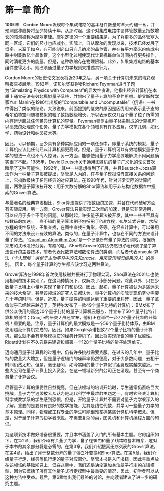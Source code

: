 # 第一章 简介
1965年，Gordon Moore发现每个集成电路的基本组件数量每年大约翻一番，并预测这种趋势将至少持续十年。从那时起，这个对集成电路中晶体管数量呈指数增长的预测被称为摩尔定律。摩尔定律的一个重要结果是，为了将更多的晶体管塞入同一区域，它们的尺寸也应减小。实际上，自从摩尔的发现以来，技术已经发展了很多，以至于如今，有可能制造出只有几纳米的晶体管，并在每平方毫米的集成电路中封装数亿个晶体管。这个小型化过程使现代计算机每单位时间执行更多操作，同时消耗更少的能量。但是，这种收缩存在物理限制。此外，如果集成电路的基本组件变得太小，则必须通过量子力学规则来描述其行为。

Gordon Moore的历史论文发表将近20年之后，另一项关于计算机未来的精彩观察报告被展示。1982年，诺贝尔奖获得者Richard Feynman进行了题为“Simulating Physics with Computers”的启发性演讲，他指出经典计算机在本质上通常无法有效地模拟量子系统，并提出了量子计算的革命性思想。俄罗斯数学家Yuri Manin在1980年出版的“Computable and Uncomputable”（俄语）一书中得出了类似的结论。大致说来，前面提到的低效的原因是因为用来表示量子态的希尔伯特空间随被模拟的粒子数指数级增长，所以表示仅仅几百个量子粒子所需的内存远远超过任何经典计算机的容量。Feynman猜测由量子体系制成的计算机可以高效的处理这个任务。量子力学模拟在各个领域具有许多应用，仅举几例，如化学，药物设计和纳米技术等。

因此，可以预期，至少具有多种实际应用的一项任务中，即量子系统的模拟，量子计算机应该比任何经典计算机都更高效。但是，量子计算机可以有效地模拟量子力学的想法一点也不令人惊讶。另一方面，能够使用量子力学高效地解决不同问题确实很了不起。1985年，David Deutsch关于通用图灵机的量子广义化的论文首次暗示了这种可能性。1992年，其中一些思想得到了扩展，并且Deutsch-Jozsa算法作为一种量子算法被提出，尽管是人为的，在与量子模拟没有直接关系的问题上，它指数级快于任何经典的对应算法。在1990年代，针对非常实际的计算问题，两种量子算法被开发：用于大数分解的Shor算法和用于非结构化数据库中搜索的Grover算法。

与最著名的经典算法相比，Shor算法提供了指数级的加速，并且在代码破解方面有实际应用。另一方面，Grover算法只能实现二次型的加速，但是它非常通用，可以应用于多个不同的问题。从那时起，许多量子算法被开发，其中一些甚至具有指数级的加速。一些不错的量子算法例子包括用于Pell方程，布尔公式评估，求解方程的线性系统，子集查找，在图中查找三角形，等等。在经典计算中，可以采用不同的方法来设计有效的算法，类似的，在量子计算中，也存在不同的方法来设计量子算法。“[Quantum Algorithm Zoo](https://math.nist.gov/quantum/zoo/)”是一个记录所有量子算法的网站，根据所采用的技术进行分类。有趣的是，Shor和Grover的算法仍然很好地代表了量子算法设计的主要技术，前者代表代数算法和数论算法的类别，而后者代表oracular算法（*个人理解：类似于主动学习中的先知oracle，用来查询得知结果的人*）的类别。 因此，每个量子计算的学生都应该学习这两种算法。

Grover算法在1998年首次使用核磁共振进行了物理实现，Shor算法在2001年也使用相同的技术实现了。在这两种情况下，仅解决了小部分问题。除此以外，只在少数量子比特上小量地实现了量子门和协议。因此，起初，量子计算被认为是遥远未来的技术希望。甚至该领域的研究人员都认为，量子计算机的实际实现仍至少需要几十年的时间。但是，近来，量子硬件的构建达到了重要的里程碑，因此，量子革命似乎已经越来越近了。英特尔发布了一款49个量子比特的计算机；IBM发布了供公众使用的高达20个量子比特的量子计算机云服务，并宣布了50个量子比特计算机的测试；Google的研究人员还宣布，他们正在测试一台72个量子比特的计算机！重要的是，注意，量子计算机的最大模拟是一个56个量子比特体系，由IBM使用超级计算机完成的。因此，如果Google承诺投放72个量子比特的量子计算机，那么就不会有能够模拟它的经典计算机了。因此将实现所谓的量子优越性。Rigetti计划在不久的将来建造和部署一个128个量子比特的量子处理单元。

迈向通用量子计算机的过程中，仍有许多挑战需要克服。在过去的几年中，量子比特的数量大大增加，但是量子逻辑门的噪声率仍然很高，对于大多数问题，去相干时间仍然太短。但是，毫无疑问，如今实用的量子计算似乎距离现实越来越近。一些大公司在量子计算上投入资金。在这一领域新兴的公司正在涌现。甚至有一个商务量子计算会议。

尽管量子计算的重要性日益提高，但在该领域的培训开始时，学生通常仍面临巨大挑战。量子力学通常被公众认为是现代科学中最难的主题之一，有时它会使计算机科学或数学系的学生感到恐惧。但是，开始量子计算并不需要对量子力学很深入的了解。重要的是要具有良好的数学技能，尤其是线性代数，并学习一些量子力学的基本原理。同样，物理或工程专业的学生可能很难掌握某些计算机科学概念。但是，对于量子计算的初学者来说，不需要复杂的类，图灵机和计算机编程方面的知识。

为这项新技术做好准备很重要，并且本书涵盖了入门的所有基本主题。它的组织如下。在第2章，我们介绍有关量子力学，量子逻辑门和量子线路的基本概念，这对于本书的其余部分将是必需的。在第3章，我们介绍搜索无序列表的Grover算法。在第4章，给出了用于整数分解的量子傅立叶变换和Shor算法。在第5章，我们介绍量子行走，经典随机行走的量子对应部分。尽管本书是入门书籍，因此将重点放在该领域的基础知识上，但在这章中，我们还是决定更加关注量子行走的交错模型，因为它概括了所有其他量子式行走模型中最重要的情况，因此，初学者可以从这种方法中受益。最后，第6章给出我们最终的讨论，并向读者建议了进一步的研究主题。